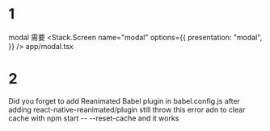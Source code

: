 # 1
modal 需要
  <Stack.Screen
          name="modal"
          options={{
            presentation: "modal",
          }}
        />
  app/modal.tsx

  # 2
   Did you forget to add Reanimated Babel plugin in babel.config.js
   after adding react-native-reanimated/plugin  still throw this error adn
   to clear cache with npm start -- --reset-cache and it works